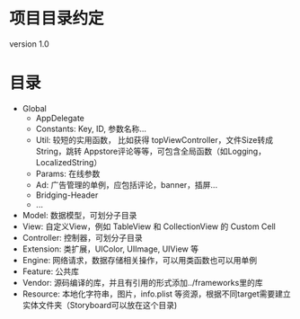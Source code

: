 # 项目目录约定

version 1.0

# 目录
- Global
	- AppDelegate
	- Constants: Key, ID, 参数名称...
	- Util: 较短的实用函数， 比如获得 topViewController，文件Size转成String，跳转 Appstore评论等等，可包含全局函数（如Logging，LocalizedString）
	- Params: 在线参数
	- Ad: 广告管理的单例，应包括评论，banner，插屏...
	- Bridging-Header
	- ...
- Model: 数据模型，可划分子目录
- View: 自定义View，例如 TableView 和 CollectionView 的 Custom Cell
- Controller: 控制器，可划分子目录
- Extension: 类扩展，UIColor, UIImage, UIView 等
- Engine: 网络请求，数据存储相关操作，可以用类函数也可以用单例
- Feature: 公共库
- Vendor: 源码编译的库，并且有引用的形式添加../frameworks里的库
- Resource: 本地化字符串，图片，info.plist 等资源，根据不同target需要建立实体文件夹（Storyboard可以放在这个目录)

